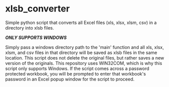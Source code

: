 # xlsb_converter
Simple python script that converts all Excel files (xls, xlsx, xlsm, csv) in a directory into xlsb files.

***ONLY SUPPORTS WINDOWS***

Simply pass a windows directory path to the 'main' function and all xls, xlsx, xlsm, and csv files in that directory will be saved as xlsb files in the same location.  This script does not delete the original files, but rather saves a new version of the originals.  This repository uses WIN32COM, which is why this script only supports Windows.  If the script comes across a password protected workbook, you will be prompted to enter that workbook's password in an Excel popup window for the script to proceed.

